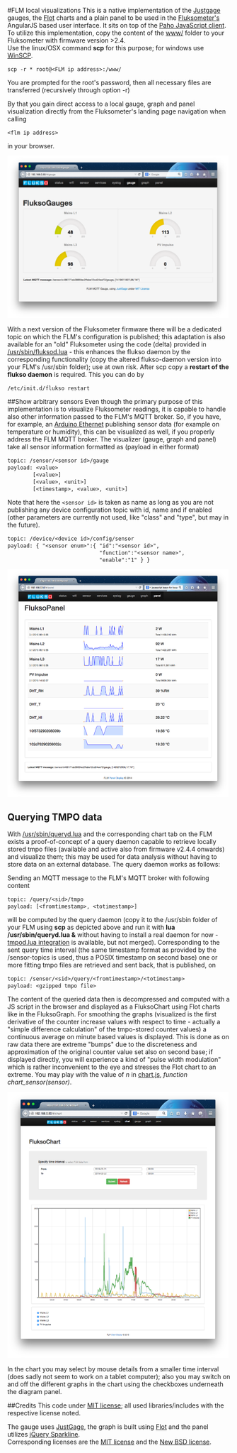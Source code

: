 #FLM local visualizations
This is a native implementation of the [Justgage](http:/justgage.com) gauges, the [Flot](http://www.flotcharts.org/) charts and a plain panel to be used in the [Fluksometer's](http://flukso.net) AngularJS based user interface. It sits on top of the [Paho JavaScript client](https://eclipse.org/paho/clients/js/).<br/>
To utilize this implementation, copy the content of the [www/](www/) folder to your Fluksometer with firmware version >2.4.<br>
Use the linux/OSX command **scp** for this purpose; for windows use [WinSCP](http://winscp.net).

    scp -r * root@<FLM ip address>:/www/

You are prompted for the root's password, then all necessary files are transferred (recursively through option -r)

By that you gain direct access to a local gauge, graph and panel visualization directly from the Fluksometer's landing page navigation when calling

    <flm ip address>

in your browser.

<img src="FLMlocalGauge.png" width=500px>

With a next version of the Fluksometer firmware there will be a dedicated topic on which the FLM's configuration is published; this adaptation is also available for an "old" Fluksometer using the code (delta) provided in [/usr/sbin/fluksod.lua](/usr/sbin/fluksod.lua) - this enhances the flukso daemon by the corresponding functionality (copy the altered flukso-daemon version into your FLM's /usr/sbin folder); use at own risk. After scp copy a **restart of the flukso daemon** is required. This you can do by

    /etc/init.d/flukso restart

##Show arbitrary sensors
Even though the primary purpose of this implementation is to visualize Fluksometer readings, it is capable to handle also other information passed to the FLM's MQTT broker. So, if you have, for example, an [Arduino Ethernet](https://github.com/gebhardm/energyhacks/tree/master/AVRNetIOduino/AVRNetIO_MQTT_DS_DHT) publishing sensor data (for example on temperature or humidity), this can be visualized as well, if you properly address the FLM MQTT broker. The visualizer (gauge, graph and panel) take all sensor information formatted as (payload in either format)

    topic: /sensor/<sensor id>/gauge
    payload: <value> 
            [<value>] 
            [<value>, <unit>] 
            [<timestamp>, <value>, <unit>]

Note that here the `<sensor id>` is taken as name as long as you are not publishing any device configuration topic with id, name and if enabled (other parameters are currently not used, like "class" and "type", but may in the future).

    topic: /device/<device id>/config/sensor
    payload: { "<sensor enum>":{ "id":"<sensor id>", 
                                 "function":"<sensor name>", 
                                 "enable":"1" } }

<img src="FLMlocalPanel.png" width=500px>
 
## Querying TMPO data
With [/usr/sbin/queryd.lua](/usr/sbin/queryd.lua) and the corresponding chart tab on the FLM exists a proof-of-concept of a query daemon capable to retrieve locally stored tmpo files (available and active also from firmware v2.4.4 onwards) and visualize them; this may be used for data analysis without having to store data on an external database. The query daemon works as follows:

Sending an MQTT message to the FLM's MQTT broker with following content

    topic: /query/<sid>/tmpo
    payload: [<fromtimestamp>, <totimestamp>]
    
will be computed by the query daemon (copy it to the /usr/sbin folder of your FLM using **scp** as depicted above and run it with **lua /usr/sbin/queryd.lua &** without having to install a real daemon for now - [tmpod.lua integration](https://github.com/gebhardm/flm02/tree/tmpoquery) is available, but not merged). Corresponding to the sent query time interval (the same timestamp format as provided by the /sensor-topics is used, thus a POSIX timestamp on second base) one or more fitting tmpo files are retrieved and sent back, that is published, on

    topic: /sensor/<sid>/query/<fromtimestamp>/<totimestamp>
    payload: <gzipped tmpo file>
    
The content of the queried data then is decompressed and computed with a JS script in the browser and displayed as a FluksoChart using Flot charts like in the FluksoGraph. For smoothing the graphs (visualized is the first derivative of the counter increase values with respect to time - actually a "simple difference calculation" of the tmpo-stored counter values) a continuous average on minute based values is displayed. This is done as on raw data there are extreme "bumps" due to the discreteness and approximation of the original counter value set also on second base; if displayed directly, you will experience a kind of "pulse width modulation" which is rather inconvenient to the eye and stresses the Flot chart to an extreme. You may play with the value of *n* in [chart.js](https://github.com/gebhardm/flmlocal/blob/master/www/scripts/controllers/chart.js), *function chart_sensor(sensor)*.

<img src="FLMlocalChart.png" width=500px>

In the chart you may select by mouse details from a  smaller time interval (does sadly not seem to work on a tablet computer); also you may switch on and off the different graphs in the chart using the checkboxes underneath the diagram panel.

##Credits
This code under [MIT license](LICENSE); all used libraries/includes with the respective license noted.

The gauge uses [JustGage](http://justgage.com/), the graph is built using [Flot](http://www.flotcharts.org/) and the panel utilizes [jQuery Sparkline](http://omnipotent.net/jquery.sparkline/).<br/>
Corresponding licenses are the [MIT license](http://opensource.org/licenses/mit-license.php) and the [New BSD license](http://opensource.org/licenses/BSD-3-Clause).
